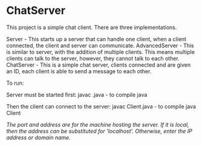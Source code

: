 # ChatServer
This project is a simple chat client. There are three implementations.

Server - This starts up a server that can handle one client, when a client connected, the client and server can communicate.
AdvancedServer - This is similar to server, with the addition of multiple clients. This means multiple clients can talk to the server, however, they cannot talk to each other.
ChatServer - This is a simple chat server, clients connected and are given an ID, each client is able to send a message to each other.


To run:

Server must be started first:
javac <Server>.java - to compile
java <Server> <port>

Then the client can connect to the server:
javac Client.java - to compile
java Client <port> <address>
  The port and address are for the machine hosting the server. If it is local, then the address can be substituted for 'localhost'.
  Otherwise, enter the IP address or domain name.
 
